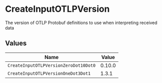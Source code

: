 # CreateInputOTLPVersion

The version of OTLP Protobuf definitions to use when interpreting received data


## Values

| Name                                  | Value                                 |
| ------------------------------------- | ------------------------------------- |
| `CreateInputOTLPVersionZeroDot10Dot0` | 0.10.0                                |
| `CreateInputOTLPVersionOneDot3Dot1`   | 1.3.1                                 |